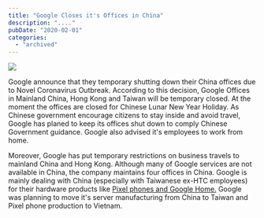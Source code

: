 ```yaml
---
title: "Google Closes it's Offices in China"
description: "...."
pubDate: "2020-02-01"
categories: 
  - "archived"
---
```


[![](/images/Google_China.jpg)](https://1.bp.blogspot.com/-VpC9Sp4M2vQ/XjWfCTfLArI/AAAAAAAAKPU/QoseY2aKAFgyFXR8vHiaT4NYhFeEZPxOQCLcBGAsYHQ/s1600/Google_China.jpg)

  
Google announce that they temporary shutting down their China offices due to Novel Coronavirus Outbreak. According to this decision, Google Offices in Mainland China, Hong Kong and Taiwan will be temporary closed. At the moment the offices are closed for Chinese Lunar New Year Holiday. As Chinese government encourage citizens to stay inside and avoid travel, Google has planed to keep its offices shut down to comply Chinese Government guidance. Google also advised it's employees to work from home.  
  
Moreover, Google has put temporary restrictions on business travels to mainland China and Hong Kong. Although many of Google services are not available in China, the company maintains four offices in China. Google is mainly dealing with China (especially with Taiwanese ex-HTC employees) for their hardware products like [Pixel phones and Google Home.](https://www.buddhilive.com/search/label/Made%20By%20Google?&max-results=7) Google was planning to move it's server manufacturing from China to Taiwan and Pixel phone production to Vietnam.
